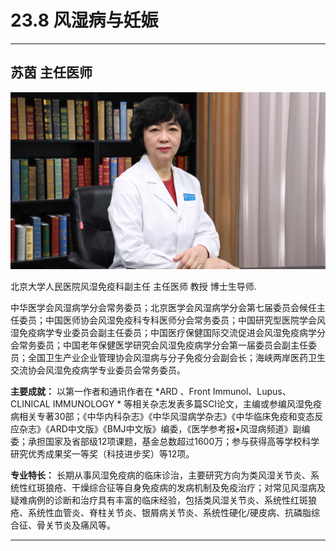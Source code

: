 # 23.8 风湿病与妊娠

---

## 苏茵 主任医师

![1684335739386](image/c23_008/1684335739386.png)

北京大学人民医院风湿免疫科副主任 主任医师 教授 博士生导师.

中华医学会风湿病学分会常务委员；北京医学会风湿病学分会第七届委员会候任主任委员；中国医师协会风湿免疫科专科医师分会常务委员；中国研究型医院学会风湿免疫病学专业委员会副主任委员；中国医疗保健国际交流促进会风湿免疫病学分会常务委员；中国老年保健医学研究会风湿免疫病学分会第一届委员会副主任委员；全国卫生产业企业管理协会风湿病与分子免疫分会副会长；海峡两岸医药卫生交流协会风湿免疫病学专业委员会常务委员。


**主要成就：** 以第一作者和通讯作者在 *ARD 、Front Immunol、Lupus、CLINICAL IMMUNOLOGY * 等相关杂志发表多篇SCI论文，主编或参编风湿免疫病相关专著30部；《中华内科杂志》《中华风湿病学杂志》《中华临床免疫和变态反应杂志》《ARD中文版》《BMJ中文版》编委，《医学参考报•风湿病频道》副编委；承担国家及省部级12项课题，基金总数超过1600万；参与获得高等学校科学研究优秀成果奖一等奖（科技进步奖）等12项。


**专业特长：** 长期从事风湿免疫病的临床诊治，主要研究方向为类风湿关节炎、系统性红斑狼疮、干燥综合征等自身免疫病的发病机制及免疫治疗；对常见风湿病及疑难病例的诊断和治疗具有丰富的临床经验，包括类风湿关节炎、系统性红斑狼疮、系统性血管炎、脊柱关节炎、银屑病关节炎、系统性硬化/硬皮病、抗磷脂综合征、骨关节炎及痛风等。

---
